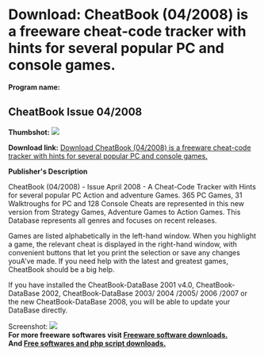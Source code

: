 # Download: CheatBook (04/2008) is a freeware cheat-code tracker with hints for several popular PC and console games.

**Program name:**

## CheatBook Issue 04/2008

  
**Thumbshot:** ![](http://www.freewarefiles.com/screenshot/chtbook042008_md.gif)   
  
**Download link:** [Download CheatBook (04/2008) is a freeware cheat-code tracker with hints for several popular PC and console games.](http://freesoftwares.boysofts.com/CheatBook-Issue_program_40797.html)  
  


**Publisher's Description**  
  


CheatBook (04/2008) - Issue April 2008 - A Cheat-Code Tracker with Hints for several popular PC Action and adventure Games. 365 PC Games, 31 Walktroughs for PC and 128 Console Cheats are represented in this new version from Strategy Games, Adventure Games to Action Games. This Database represents all genres and focuses on recent releases. 

Games are listed alphabetically in the left-hand window. When you highlight a game, the relevant cheat is displayed in the right-hand window, with convenient buttons that let you print the selection or save any changes youA've made. If you need help with the latest and greatest games, CheatBook should be a big help. 

If you have installed the CheatBook-DataBase 2001 v4.0, CheatBook-DataBase 2002, CheatBook-DataBase 2003/ 2004 /2005/ 2006 /2007 or the new CheatBook-DataBase 2008, you will be able to update your DataBase directly. 

  
  
Screenshot: ![](http://www.freewarefiles.com/screenshot/chtbook042008.gif)   
**For more freeware softwares visit [Freeware software downloads.](http://freesoftwares.boysofts.com/)**   
**And [Free softwares and php script downloads.](http://www.boysofts.com/)**
